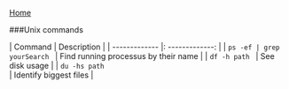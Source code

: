 [Home](../README.md) 

###Unix commands

| Command |    Description  |
| ------------- |: -------------: |
| <code>ps -ef &#124; grep yourSearch </code> | Find running processus by their name |
| <code>df -h path </code> | See disk usage |
| <code>du -hs path </code> | Identify biggest files |

 

 



